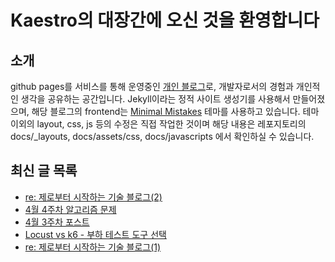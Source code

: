 # Kaestro의 대장간에 오신 것을 환영합니다

## 소개

github pages를 서비스를 통해 운영중인 [개인 블로그](https://kaestro.github.io)로, 개발자로서의 경험과 개인적인 생각을 공유하는 공간입니다. Jekyll이라는 정적 사이트 생성기를 사용해서 만들어졌으며, 해당 블로그의 frontend는 [Minimal Mistakes](https://mmistakes.github.io/minimal-mistakes/) 테마를 사용하고 있습니다. 테마 이외의 layout, css, js 등의 수정은 직접 작업한 것이며 해당 내용은 레포지토리의 docs/_layouts, docs/assets/css, docs/javascripts 에서 확인하실 수 있습니다.

## 최신 글 목록
<!-- BLOG-POST-LIST:START -->
- [re: 제로부터 시작하는 기술 블로그&lpar;2&rpar;](https://kaestro.github.io/%EA%B0%9C%EB%B0%9C%EC%9D%BC%EC%A7%80/2024/04/22/re-%EC%A0%9C%EB%A1%9C%EB%B6%80%ED%84%B0-%EC%8B%9C%EC%9E%91%ED%95%98%EB%8A%94-%EB%B8%94%EB%A1%9C%EA%B7%B8(2).html)
- [4월 4주차 알고리즘 문제](https://kaestro.github.io/codereviews/2024/04/21/4%EC%9B%94-4%EC%A3%BC%EC%B0%A8-%EC%95%8C%EA%B3%A0%EB%A6%AC%EC%A6%98-%EB%AC%B8%EC%A0%9C.html)
- [4월 3주차 포스트](https://kaestro.github.io/weeklyposts/2024/04/21/Post-reviews.html)
- [Locust vs k6 - 부하 테스트 도구 선택](https://kaestro.github.io/%EA%B0%9C%EB%B0%9C%EC%9D%B4%EC%95%BC%EA%B8%B0/2024/04/21/k6-vs-Locust.html)
- [re: 제로부터 시작하는 기술 블로그&lpar;1&rpar;](https://kaestro.github.io/%EA%B0%9C%EB%B0%9C%EC%9D%BC%EC%A7%80/2024/04/21/re-%EC%A0%9C%EB%A1%9C%EB%B6%80%ED%84%B0-%EC%8B%9C%EC%9E%91%ED%95%98%EB%8A%94-%EB%B8%94%EB%A1%9C%EA%B7%B8(1).html)
<!-- BLOG-POST-LIST:END -->
